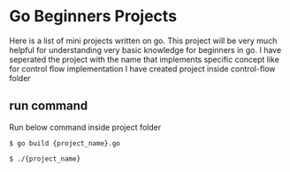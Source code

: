 # Go Beginners Projects
Here is a list of mini projects written on go. This project will be very much helpful for understanding very basic knowledge for beginners in go. I have seperated the project with the name that implements specific concept like for control flow implementation I have created project inside control-flow folder

## run command
Run below command inside project folder

```
$ go build {project_name}.go

$ ./{project_name}

```
